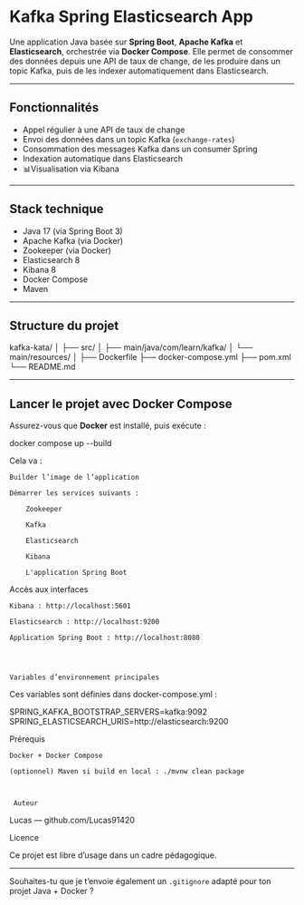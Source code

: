 # Kafka Spring Elasticsearch App

Une application Java basée sur **Spring Boot**, **Apache Kafka** et **Elasticsearch**, orchestrée via **Docker Compose**. Elle permet de consommer des données depuis une API de taux de change, de les produire dans un topic Kafka, puis de les indexer automatiquement dans Elasticsearch.

---

## Fonctionnalités

-  Appel régulier à une API de taux de change
-  Envoi des données dans un topic Kafka (`exchange-rates`)
-  Consommation des messages Kafka dans un consumer Spring
-  Indexation automatique dans Elasticsearch
- 📊Visualisation via Kibana

---

## Stack technique

- Java 17 (via Spring Boot 3)
- Apache Kafka (via Docker)
- Zookeeper (via Docker)
- Elasticsearch 8
- Kibana 8
- Docker Compose
- Maven

---

##  Structure du projet

kafka-kata/
│
├── src/
│ ├── main/java/com/learn/kafka/
│ └── main/resources/
│
├── Dockerfile
├── docker-compose.yml
├── pom.xml
└── README.md





---

##  Lancer le projet avec Docker Compose

Assurez-vous que **Docker** est installé, puis exécute :


docker compose up --build


Cela va :

    Builder l’image de l’application

    Démarrer les services suivants :

        Zookeeper

        Kafka

        Elasticsearch

        Kibana

        L'application Spring Boot


Accès aux interfaces

    Kibana : http://localhost:5601

    Elasticsearch : http://localhost:9200

    Application Spring Boot : http://localhost:8080




    Variables d’environnement principales

Ces variables sont définies dans docker-compose.yml :

SPRING_KAFKA_BOOTSTRAP_SERVERS=kafka:9092
SPRING_ELASTICSEARCH_URIS=http://elasticsearch:9200




Prérequis

    Docker + Docker Compose

    (optionnel) Maven si build en local : ./mvnw clean package



     Auteur

Lucas — github.com/Lucas91420


Licence

Ce projet est libre d’usage dans un cadre pédagogique.


---

Souhaites-tu que je t’envoie également un `.gitignore` adapté pour ton projet Java + Docker ?

